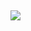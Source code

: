 ## 
![](https://th.bing.com/th/id/OIP.nvXTE-eiU5Ehn_4fPQLYjQHaFn?rs=1&pid=ImgDetMain)

<!--
**dunkeykong/dunkeykong** is a ✨ _special_ ✨ repository because its `README.md` (this file) appears on your GitHub profile.

Here are some ideas to get you started:

- 🔭 I’m currently working on ...
- 🌱 I’m currently learning ...
- 👯 I’m looking to collaborate on ...
- 🤔 I’m looking for help with ...
- 💬 Ask me about ...
- 📫 How to reach me: ...
- 😄 Pronouns: ...
- ⚡ Fun fact: ...
-->
